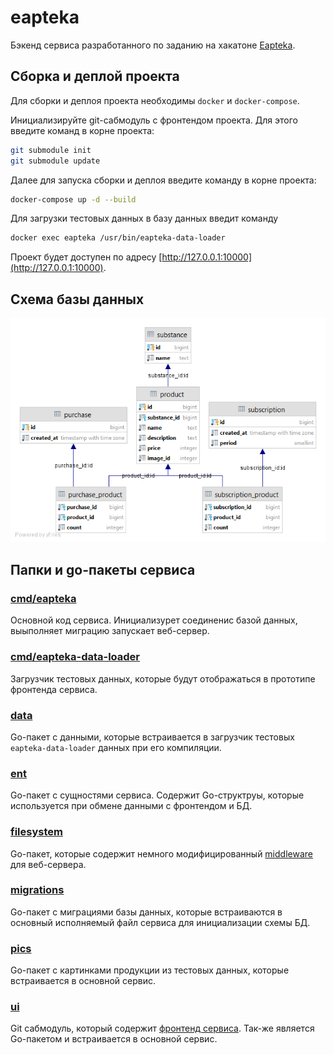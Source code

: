 # eapteka

Бэкенд сервиса разработанного по заданию на хакатоне [Eapteka](https://eaptekahack.ru).

## Сборка и деплой проекта

Для сборки и деплоя проекта необходимы `docker` и `docker-compose`.

Инициализируйте git-сабмодуль с фронтендом проекта. Для этого введите команд 
в корне проекта:
```bash
git submodule init
git submodule update
```

Далее для запуска сборки и деплоя введите команду в корне проекта:
```bash
docker-compose up -d --build 
```

Для загрузки тестовых данных в базу данных введит команду
```bash
docker exec eapteka /usr/bin/eapteka-data-loader
```

Проект будет доступен по адресу [http://127.0.0.1:10000](http://127.0.0.1:10000).

## Схема базы данных

![Схема базы данных](https://github.com/dimuls/eapteka/blob/master/db-scheme.png)

## Папки и go-пакеты сервиса

### [cmd/eapteka](https://github.com/dimuls/eapteka/tree/master/cmd/eapteka)

Основной код сервиса. Инициализурет соединенис базой данных, выыполняет миграцию
запускает веб-сервер.

### [cmd/eapteka-data-loader](https://github.com/dimuls/eapteka/tree/master/cmd/eapteka-data-loader)

Загрузчик тестовых данных, которые будут отображаться в прототипе фронтенда
сервиса.

### [data](https://github.com/dimuls/eapteka/tree/master/data)

Go-пакет с данными, которые встраивается в загрузчик тестовых `eapteka-data-loader`
данных при его компиляции.

### [ent](https://github.com/dimuls/eapteka/tree/master/ent)

Go-пакет с сущностями сервиса. Содержит Go-структруы, которые используется при
обмене данными с фронтендом и БД.

### [filesystem](https://github.com/dimuls/eapteka/tree/master/filesystem)

Go-пакет, которые содержит немного модифицированный [middleware](https://github.com/gofiber/fiber/tree/master/middleware/filesystem)
для веб-сервера.

### [migrations](https://github.com/dimuls/eapteka/tree/master/migrations)

Go-пакет с миграциями базы данных, которые встраиваются в основный исполняемый 
файл сервиса для инициализации схемы БД.

### [pics](https://github.com/dimuls/eapteka/tree/master/pics)

Go-пакет с картинками продукции из тестовых данных, которые встраивается в
основной сервис.

### [ui](https://github.com/dimuls/eapteka/tree/master/ui)

Git сабмодуль, который содержит [фронтенд сервиса](https://github.com/JI0PATA/eapteka).
Так-же является Go-пакетом и встраивается в основной сервис.